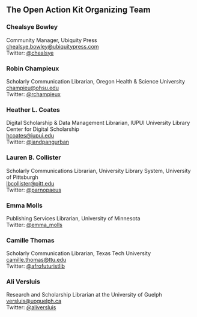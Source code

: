 ## The Open Action Kit Organizing Team

### Chealsye Bowley
Community Manager, Ubiquity Press  
chealsye.bowley@ubiquitypress.com  
Twitter: [@chealsye](https://twitter.com/chealsye?lang=en)

### Robin Champieux
Scholarly Communication Librarian, Oregon Health & Science University  
champieu@ohsu.edu  
Twitter: [@rchampieux](https://twitter.com/rchampieux)

### Heather L. Coates
Digital Scholarship & Data Management Librarian, IUPUI University Library Center for Digital Scholarship   
hcoates@iupui.edu  
Twitter: [@iandpangurban](https://twitter.com/IandPangurBan)

### Lauren B. Collister
Scholarly Communications Librarian, University Library System, University of Pittsburgh  
lbcollister@pitt.edu  
Twitter: [@parnopaeus](https://twitter.com/parnopaeus)

### Emma Molls  
Publishing Services Librarian, University of Minnesota  
Twitter: [@emma_molls](https://twitter.com/emma_molls)

### Camille Thomas  
Scholarly Communication Librarian, Texas Tech University  
camille.thomas@ttu.edu  
Twitter: [@afrofuturistlib](https://twitter.com/afrofuturistlib)

### Ali Versluis  
Research and Scholarship Librarian at the University of Guelph  
versluis@uoguelph.ca  
Twitter: [@aliversluis](https://twitter.com/aliversluis)
